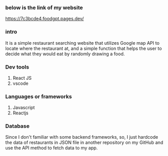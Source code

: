 ### below is the link of my website
https://7c3bcde4.foodgpt.pages.dev/

### intro
It is a simple restaurant searching website that utilizes Google map API to locate where the restaurant at, and a simple function that helps the user to decide what they would eat by randomly drawing a food.

### Dev tools
1. React JS
2. vscode

### Languages or frameworks
1. Javascript
2. Reactjs

### Database
Since I don't familiar with some backend frameworks, so, I just hardcode the data of restaurants in JSON file in another repository on my GitHub and use the API method to fetch data to my app.
